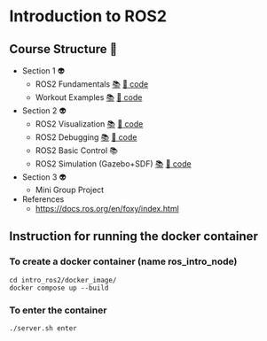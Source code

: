 # Introduction to ROS2
## Course Structure :space_invader:
    
- Section 1 :alien:	
    - ROS2 Fundamentals [:books:](lectures/) [:scroll: code]()
    - Workout Examples  [:books:](lectures/) [:scroll: code]()
- Section 2 :alien:	
    - ROS2 Visualization  [:books:](lectures/) [:scroll: code]()
    - ROS2 Debugging [:books:]() [:scroll: code]()	
    - ROS2 Basic Control :books:	
    - ROS2 Simulation (Gazebo+SDF) [:books:](lectures/) [:scroll: code]()	
- Section 3 :alien:	
    - Mini Group Project 
- References
    - https://docs.ros.org/en/foxy/index.html

## Instruction for running the docker container  

### To create a docker container (name ros_intro_node)
    cd intro_ros2/docker_image/
    docker compose up --build  
### To enter the container 
    ./server.sh enter 
